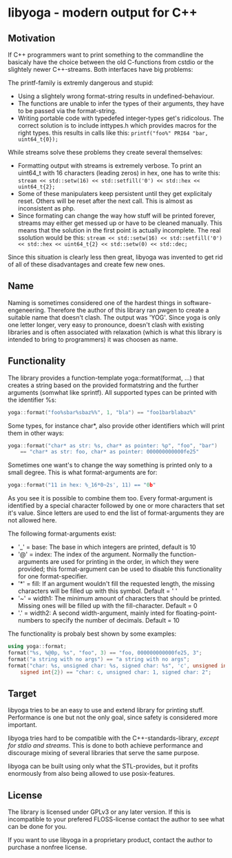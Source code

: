 
libyoga - modern output for C++
===============================


Motivation
----------
If C++ programmers want to print something to the commandline the basicaly have the choice between
the old C-functions from cstdio or the slightely newer C++-streams. Both interfaces have big problems:

The printf-family is extremly dangerous and stupid:
* Using a slightely wrong format-string results in undefined-behaviour.
* The functions are unable to infer the types of their arguments, they have to be passed via
	the format-string.
* Writing portable code with typedefed integer-types get's ridicolous. The correct solution is to
	include inttypes.h which provides macros for the right types. this results in calls like
	this: `printf("foo%" PRI64 "bar, uint64_t{0});`


While streams solve these problems they create several themselves:
* Formatting output with streams is extremely verbose. To print an uint64\_t with 16 characters
	(leading zeros) in hex, one has to write this:
	`stream << std::setw(16) << std::setfill('0') << std::hex << uint64_t{2};`
* Some of these manipulaters keep persistent until they get explicitaly reset. Others will be reset
	after the next call. This is almost as inconsistent as php.
* Since formating can change the way how stuff will be printed forever, streams may either get messed
	up or have to be cleaned manually. This means that the solution in the first point is actually
	incomplete. The real ssolution would be this:
	`stream << std::setw(16) << std::setfill('0') << std::hex << uint64_t{2} << std::setw(0) << std::dec;`

Since this situation is clearly less then great, libyoga was invented to get rid of all of these
disadvantages and create few new ones.

Name
----
Naming is sometimes considered one of the hardest things in software-engeneering. Therefore the author
of this library ran pwgen to create a suitable name that doesn't clash. The output was 'YOG'. Since
yoga is only one letter longer, very easy to pronounce, doesn't clash with existing libraries and is
often associated with relaxation (which is what this library is intended to bring to programmers) it
was choosen as name.

Functionality
-------------
The library provides a function-template yoga::format(format, ...) that creates a string based on
the provided formatstring and the further arguments (somwhat like sprintf). All supported types can be
printed with the identifier %s:

```c++
yoga::format("foo%sbar%sbaz%%", 1, "bla") == "foo1barblabaz%"
```

Some types, for instance char\*, also provide other identifiers which will print them in other ways:

```c++
yoga::format("char* as str: %s, char* as pointer: %p", "foo", "bar")
	== "char* as str: foo, char* as pointer: 000000000000fe25"
```

Sometimes one want's to change the way something is printed only to a small degree. This is what
format-arguments are for:

```c++
yoga::format("11 in hex: %_16*0~2s', 11) == "0b"
```

As you see it is possible to combine them too. Every format-argument is identified by a special
character followed by one or more characters that set it's value. Since letters are used to end the
list of format-arguments they are not allowed here.

The following format-arguments exist:
* '\_' =  base: The base in which integers are printed, default is 10
* '@' = index: The index of the argument. Normally the function-arguments are used for printing in the
	order, in which they were provided; this format-argument can be used to disable this 
	functionality for one format-specifier.
* '\*' = fill: If an argument wouldn't fill the requested length, the missing characters will be
	filled up with this symbol. Default = ' '
* '~' = width1: The minimum amount of characters that should be printed. Missing ones will be filled up
	with the fill-character. Default = 0
* '.' = width2: A second width-argument, mainly inted for floating-point-numbers to specify the number
	of decimals. Default = 10

The functionality is probaly best shown by some examples:

```c++
using yoga::format;
format("%s, %@0p, %s", "foo", 3) == "foo, 000000000000fe25, 3";
format("a string with no args") == "a string with no args";
format("char: %s, unsigned char: %s, signed char: %s", 'c', unsigned int{1},
	signed int{2}) == "char: c, unsigned char: 1, signed char: 2";
```

Target
------
libyoga tries to be an easy to use and extend library for printing stuff. Performance is one but not
the only goal, since safety is considered more important.

libyoga tries hard to be compatible with the C++-standards-library, *except for stdio and streams*.
This is done to both achieve performance and discourage mixing of several libraries that serve the same
purpose.

libyoga can be built using only what the STL-provides, but it profits enormously from also being
allowed to use posix-features.

License
--------
The library is licensed under GPLv3 or any later version. If this is incompatible to your prefered
FLOSS-license contact the author to see what can be done for you.

If you want to use libyoga in a proprietary product, contact the author to purchase a nonfree license.
